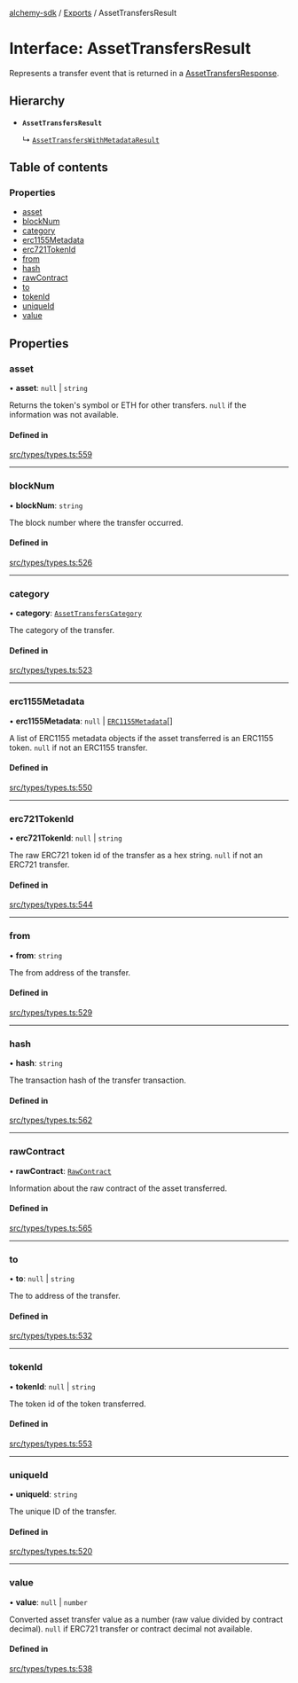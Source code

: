 [alchemy-sdk](../README.md) / [Exports](../modules.md) / AssetTransfersResult

# Interface: AssetTransfersResult

Represents a transfer event that is returned in a [AssetTransfersResponse](AssetTransfersResponse.md).

## Hierarchy

- **`AssetTransfersResult`**

  ↳ [`AssetTransfersWithMetadataResult`](AssetTransfersWithMetadataResult.md)

## Table of contents

### Properties

- [asset](AssetTransfersResult.md#asset)
- [blockNum](AssetTransfersResult.md#blocknum)
- [category](AssetTransfersResult.md#category)
- [erc1155Metadata](AssetTransfersResult.md#erc1155metadata)
- [erc721TokenId](AssetTransfersResult.md#erc721tokenid)
- [from](AssetTransfersResult.md#from)
- [hash](AssetTransfersResult.md#hash)
- [rawContract](AssetTransfersResult.md#rawcontract)
- [to](AssetTransfersResult.md#to)
- [tokenId](AssetTransfersResult.md#tokenid)
- [uniqueId](AssetTransfersResult.md#uniqueid)
- [value](AssetTransfersResult.md#value)

## Properties

### asset

• **asset**: ``null`` \| `string`

Returns the token's symbol or ETH for other transfers. `null` if the
information was not available.

#### Defined in

[src/types/types.ts:559](https://github.com/alchemyplatform/alchemy-sdk-js/blob/873c9882/src/types/types.ts#L559)

___

### blockNum

• **blockNum**: `string`

The block number where the transfer occurred.

#### Defined in

[src/types/types.ts:526](https://github.com/alchemyplatform/alchemy-sdk-js/blob/873c9882/src/types/types.ts#L526)

___

### category

• **category**: [`AssetTransfersCategory`](../enums/AssetTransfersCategory.md)

The category of the transfer.

#### Defined in

[src/types/types.ts:523](https://github.com/alchemyplatform/alchemy-sdk-js/blob/873c9882/src/types/types.ts#L523)

___

### erc1155Metadata

• **erc1155Metadata**: ``null`` \| [`ERC1155Metadata`](ERC1155Metadata.md)[]

A list of ERC1155 metadata objects if the asset transferred is an ERC1155
token. `null` if not an ERC1155 transfer.

#### Defined in

[src/types/types.ts:550](https://github.com/alchemyplatform/alchemy-sdk-js/blob/873c9882/src/types/types.ts#L550)

___

### erc721TokenId

• **erc721TokenId**: ``null`` \| `string`

The raw ERC721 token id of the transfer as a hex string. `null` if not an
ERC721 transfer.

#### Defined in

[src/types/types.ts:544](https://github.com/alchemyplatform/alchemy-sdk-js/blob/873c9882/src/types/types.ts#L544)

___

### from

• **from**: `string`

The from address of the transfer.

#### Defined in

[src/types/types.ts:529](https://github.com/alchemyplatform/alchemy-sdk-js/blob/873c9882/src/types/types.ts#L529)

___

### hash

• **hash**: `string`

The transaction hash of the transfer transaction.

#### Defined in

[src/types/types.ts:562](https://github.com/alchemyplatform/alchemy-sdk-js/blob/873c9882/src/types/types.ts#L562)

___

### rawContract

• **rawContract**: [`RawContract`](RawContract.md)

Information about the raw contract of the asset transferred.

#### Defined in

[src/types/types.ts:565](https://github.com/alchemyplatform/alchemy-sdk-js/blob/873c9882/src/types/types.ts#L565)

___

### to

• **to**: ``null`` \| `string`

The to address of the transfer.

#### Defined in

[src/types/types.ts:532](https://github.com/alchemyplatform/alchemy-sdk-js/blob/873c9882/src/types/types.ts#L532)

___

### tokenId

• **tokenId**: ``null`` \| `string`

The token id of the token transferred.

#### Defined in

[src/types/types.ts:553](https://github.com/alchemyplatform/alchemy-sdk-js/blob/873c9882/src/types/types.ts#L553)

___

### uniqueId

• **uniqueId**: `string`

The unique ID of the transfer.

#### Defined in

[src/types/types.ts:520](https://github.com/alchemyplatform/alchemy-sdk-js/blob/873c9882/src/types/types.ts#L520)

___

### value

• **value**: ``null`` \| `number`

Converted asset transfer value as a number (raw value divided by contract
decimal). `null` if ERC721 transfer or contract decimal not available.

#### Defined in

[src/types/types.ts:538](https://github.com/alchemyplatform/alchemy-sdk-js/blob/873c9882/src/types/types.ts#L538)

